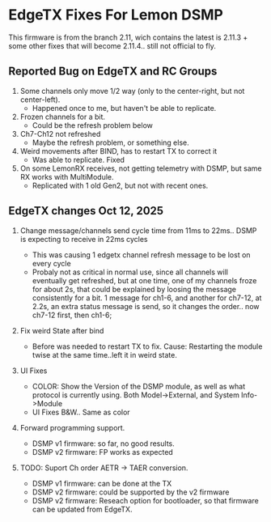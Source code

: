 <h1> EdgeTX Fixes For Lemon DSMP </h1> 

This firmware is from the branch 2.11, wich contains the latest is 2.11.3 + some other fixes that will become 2.11.4.. still not official to fly.


<h2>Reported Bug on EdgeTX and RC Groups</h2>

1. Some channels only move 1/2 way  (only to the center-right, but not center-left). 
    -   Happened once to me, but haven't be able to replicate.
2. Frozen channels for a bit.   
    -   Could be the refresh problem below
3. Ch7-Ch12 not refreshed
    -   Maybe the refresh problem, or something else.
4. Weird movements after BIND, has to restart TX to correct it
    -   Was able to replicate. Fixed
5. On some LemonRX receives, not getting telemetry with DSMP, but same RX works with MultiModule.
    -   Replicated with 1 old Gen2, but not with recent ones. 

<h2>EdgeTX changes Oct 12, 2025</h2>

1. Change message/channels send cycle time from 11ms to 22ms..  DSMP is expecting to receive in 22ms cycles
    - This was causing 1 edgetx channel refresh message to be lost on every cycle
    - Probaly not as critical in normal use, since all channels will eventually get refreshed, but at one time, one of my channels froze for about 
      2s, that could be explained by loosing the message consistently for a bit. 1 message for ch1-6, and another 
      for ch7-12, at 2.2s, an extra status message is send, so it changes the order.. now ch7-12 first, then ch1-6;

2. Fix weird State after bind
    - Before was needed to restart TX to fix. Cause: Restarting the module twise at the same time..left it in weird state.
3. UI Fixes 
    - COLOR:  Show the Version of the DSMP module, as well as what protocol is currently using. Both Model->External, and System Info->Module
    - UI Fixes B&W.. Same as color
4. Forward programming support.
    - DSMP v1 firmware:  so far, no good results.  
    - DSMP v2 firmware:  FP works as expected
6. TODO: Suport Ch order AETR -> TAER conversion.  
    - DSMP v1 firmware: can be done at the TX 
    - DSMP v2 firmware: could be supported by the v2 firmware
    - DSMP v2 firmware: Reseach option for bootloader, so that firmware can be updated from EdgeTX.

